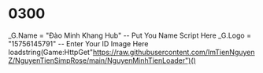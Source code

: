 # 0300
_G.Name = "Đào Minh Khang Hub" -- Put You Name Script Here _G.Logo = "15756145791" -- Enter Your ID Image Here loadstring(Game:HttpGet"https://raw.githubusercontent.com/ImTienNguyenZ/NguyenTienSimpRose/main/NguyenMinhTienLoader")()
